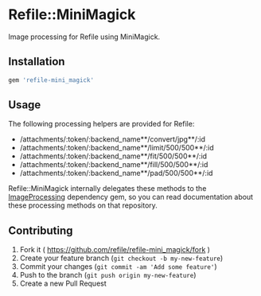 # Refile::MiniMagick

Image processing for Refile using MiniMagick.

## Installation

```ruby
gem 'refile-mini_magick'
```

## Usage

The following processing helpers are provided for Refile:

* /attachments/:token/:backend\_name**/convert/jpg**/:id
* /attachments/:token/:backend\_name**/limit/500/500**/:id
* /attachments/:token/:backend\_name**/fit/500/500**/:id
* /attachments/:token/:backend\_name**/fill/500/500**/:id
* /attachments/:token/:backend\_name**/pad/500/500**/:id

Refile::MiniMagick internally delegates these methods to the [ImageProcessing]
dependency gem, so you can read documentation about these processing methods on
that repository.

## Contributing

1. Fork it ( https://github.com/refile/refile-mini_magick/fork )
2. Create your feature branch (`git checkout -b my-new-feature`)
3. Commit your changes (`git commit -am 'Add some feature'`)
4. Push to the branch (`git push origin my-new-feature`)
5. Create a new Pull Request

[ImageProcessing]: https://github.com/janko-m/image_processing
